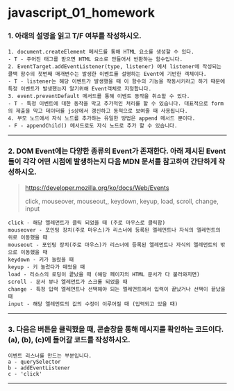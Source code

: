 # javascript_01_homework





### 1. 아래의 설명을 읽고 T/F 여부를 작성하시오.

``` 
1. document.createElement 메서드를 통해 HTML 요소를 생성할 수 있다.
- T - 주어진 태그를 받으면 HTML 요소로 만들어서 반환하는 함수입니다.
2. EventTarget.addEventListener(type, listener) 에서 listener에 작성되는 콜백 함수의 첫번째 매개변수는 발생한 이벤트를 설명하는 Event에 기반한 객체이다.
- T - listener는 해당 이벤트가 발생했을 때 이 함수의 기능을 작동시키라고 하기 때문에 특정 이벤트가 발생했는지 알기위해 Event객체로 지정합니다.
3. event.preventDefault 메서드를 통해 이벤트 동작을 취소할 수 있다.
- T - 특정 이벤트에 대한 동작을 막고 추가적인 처리를 할 수 있습니다. 대표적으로 form의 제출을 막고 데이터를 js상에서 갱신하고 동적으로 보여줄 때 사용됩니다.
4. 부모 노드에서 자식 노드를 추가하는 유일한 방법은 append 메서드 뿐이다.
- F - appendChild() 메서드로도 자식 노드로 추가 할 수 있습니다.
```



___



### 2. DOM Event에는 다양한 종류의 Event가 존재한다. 아래 제시된 Event들이 각각 어떤 시점에 발생하는지 다음 MDN 문서를 참고하여 간단하게 작성하시오.

> https://developer.mozilla.org/ko/docs/Web/Events
>
> click, mouseover, mouseout,, keydown, keyup, load, scroll, change, input

``` 
click - 해당 엘레먼트가 클릭 되었을 때 (주로 마우스로 클릭함)
mouseover - 포인팅 장치(주로 마우스)가 리스너에 등록된 엘레먼트나 자식의 엘레먼트의 위로 이동했을 때 
mouseout - 포인팅 장치(주로 마우스)가 리스너에 등록된 엘레먼트나 자식의 엘레먼트의 밖으로 이동했을 때
keydown - 키가 눌렸을 때
keyup - 키 눌렀다가 떼었을 때 
load - 리소스의 로딩이 끝났을 때 (해당 페이지의 HTML 문서가 다 불러와지면)
scroll - 문서 뷰나 엘레먼트가 스크롤 되었을 때
change - 특정 입력 엘레먼트나 선택해야 되는 엘레먼트에서 입력이 끝났거나 선택이 끝났을 때
input - 해당 엘레먼트의 값의 수정이 이루어질 때 (입력되고 있을 때)
```



___



### 3. 다음은 버튼을 클릭했을 때, 콘솔창을 통해 메시지를 확인하는 코드이다. (a), (b), (c)에 들어갈 코드를 작성하시오.

``` 
이벤트 리스너를 만드는 부분입니다.
a - querySelector
b - addEventListener
c - 'click'
```



___


